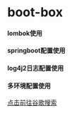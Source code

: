# boot-box
#### lombok使用
#### springboot配置使用
#### log4j2日志配置使用
#### 多环境配置使用
[点击前往谷歌搜索](https://www.google.com.hk/)
